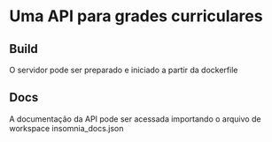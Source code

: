 # Uma API para grades curriculares

## Build 
O servidor pode ser preparado e iniciado a partir da dockerfile

## Docs
A documentação da API pode ser acessada importando o arquivo de workspace insomnia_docs.json